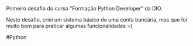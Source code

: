 Primeiro desafio do curso "Formação Python Developer" da DIO.

Neste desafio, criei um sistema básico de uma conta bancária, mas que foi muito bom para praticar algumas funcionalidades =)

#Python
